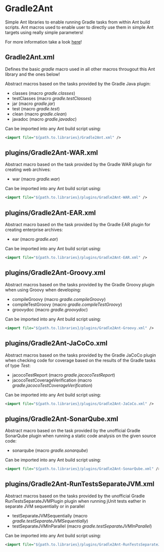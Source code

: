 # Gradle2Ant

Simple Ant libraries to enable running Gradle tasks from within Ant build scripts. Ant macros used to enable user to
directly use them in simple Ant targets using really simple parameters!

For more information take a look [here](https://github.com/thahnen/Gradle2Ant)!

## Gradle2Ant.xml

Defines the basic *gradle* macro used in all other macros througout this Ant library and the ones below!

Abstract macros based on the tasks provided by the Gradle Java plugin:

- classes (macro *gradle.classes*)
- testClasses (macro *gradle.testClasses*)
- jar (macro *gradle.jar*)
- test (macro *gradle.test*)
- clean (macro *gradle.clean*)
- javadoc (macro *gradle.javadoc*)

Can be imported into any Ant build script using:
```xml
<import file="${path.to.libraries}/Gradle2Ant.xml" />
```

## plugins/Gradle2Ant-WAR.xml

Abstract macro based on the task provided by the Gradle WAR plugin for creating web archives:

- war (macro *gradle.war*)

Can be imported into any Ant build script using:
```xml
<import file="${path.to.libraries}/plugins/Gradle2Ant-WAR.xml" />
```

## plugins/Gradle2Ant-EAR.xml

Abstract macro based on the task provided by the Gradle EAR plugin for creating enterprise archives:

- ear (macro *gradle.ear*)

Can be imported into any Ant build script using:
```xml
<import file="${path.to.libraries}/plugins/Gradle2Ant-EAR.xml" />
```

## plugins/Gradle2Ant-Groovy.xml

Abstract macros based on the tasks provided by the Gradle Groovy plugin when using Groovy when developing:

- compileGroovy (macro *gradle.compileGroovy*)
- compileTestGroovy (macro *gradle.compileTestGroovy*)
- groovydoc (macro *gradle.groovydoc*)

Can be imported into any Ant build script using:
```xml
<import file="${path.to.libraries}/plugins/Gradle2Ant-Groovy.xml" />
```

## plugins/Gradle2Ant-JaCoCo.xml

Abstract macros based on the tasks provided by the Gradle JaCoCo plugin when checking code for coverage based on the
results of the Gradle tasks of type *Test*:

- jacocoTestReport (macro *gradle.jacocoTestReport*)
- jacocoTestCoverageVerification (macro *gradle.jacocoTestCoverageVerification*)

Can be imported into any Ant build script using:
```xml
<import file="${path.to.libraries}/plugins/Gradle2Ant-JaCoCo.xml" />
```

## plugins/Gradle2Ant-SonarQube.xml

Abstract macro based on the task provided by the unofficial Gradle SonarQube plugin when running a static code analysis
on the given source code:

- sonarqube (macro *gradle.sonarqube*)

Can be imported into any Ant build script using:
```xml
<import file="${path.to.libraries}/plugins/Gradle2Ant-SonarQube.xml" />
```

## plugins/Gradle2Ant-RunTestsSeparateJVM.xml

Abstract macros based on the tasks provided by the unofficial Gradle RunTestsSeparateJVMPlugin plugin when running
jUnit tests eather in separate JVM sequentially or in parallel

- testSeparateJVMSequentially (macro *gradle.testSeparateJVMSequentially*)
- testSeparateJVMInParallel (macro *gradle.testSeparateJVMInParallel*)

Can be imported into any Ant build script using:
```xml
<import file="${path.to.libraries}/plugins/Gradle2Ant-RunTestsSeparateJVM.xml" />
```
